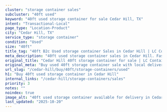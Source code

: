 ```yaml
---
cluster: "storage container sales"
subcluster: "40ft used"
keyword: "40ft used storage container for sale Cedar Hill, TX"
intent: "Transactional-Local"
page_type: "Location-Product"
city: "Cedar Hill, TX"
service_type: "storage container"
condition: "Used"
size: "40ft"
title_tag: "40ft B2c Used storage container Sales in Cedar Hill | LC Container"
meta_description: "40ft used storage container sales in Cedar Hill. Fast delivery, competitive pricing. Serving storage containers area. Quote ID: U3U. Call (214) 524-4168 for your free quote today."
original_title: "Cedar Hill 40ft storage container for sale | LC Container"
original_meta: "Buy used 40ft storage container sale with local delivery in Cedar Hill, TX. LC Container — local Since 2003. Request a fast quote today."
url_slug: "/cedar-hill/buy/40ft/storage-containers/used"
h1: "Buy 40ft used storage container in Cedar Hill"
internal_links: "/cedar-hill/storage-containers/sales"
priority: 3
notes: ""
noindex: true
image_alt: "40ft used storage container available for delivery in Cedar Hill"
last_updated: "2025-10-20"
---
```


<!-- TODO: Add unique city/inventory copy, images, and internal links here. -->
